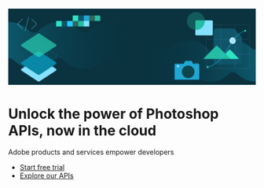 [//]: # (Based from https://docs.google.com/document/d/1Z2CJ3U2uo6oAWYYwSHycGKX8IifmMs0mHzQdparqmYc/edit?tab=t.0#heading=h.xp3vovg9nv3x and https://github.com/adobe/aio-theme?tab=readme-ov-file#hero-block, https://stage--adp-devsite--adobedocs.aem.page/tools/sidekick/blocks/sitehero)

<SiteHero slots="image, heading, text, buttons" variant="xl" background="rgb(64, 34, 138)"/>

![Hero image](../../../assets/hero.png)

# Unlock the power of Photoshop APIs, now in the cloud

Adobe products and services empower developers

* [Start free trial](https://developer.adobe.com/apis)
* [Explore our APIs](https://developer.adobe.com/apis)